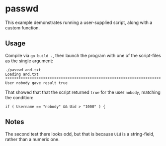 # passwd

This example demonstrates running a user-supplied script, along with a custom function.

## Usage

Compile via `go build .`, then launch the program with one of the script-files as the single argument:

```
./passwd and.txt
Loading and.txt
**********************************************************************
User nobody gave result true
```

That showed that that the script returned `true` for the user `nobody`,
matching the condition:

    if ( Username == "nobody" && Uid > "1000" ) {

## Notes

The second test there looks odd, but that is because `Uid` is a string-field,
rather than a numeric one.
